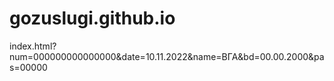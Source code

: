 # gozuslugi.github.io

index.html?num=000000000000000&date=10.11.2022&name=ВГА&bd=00.00.2000&pas=00000
